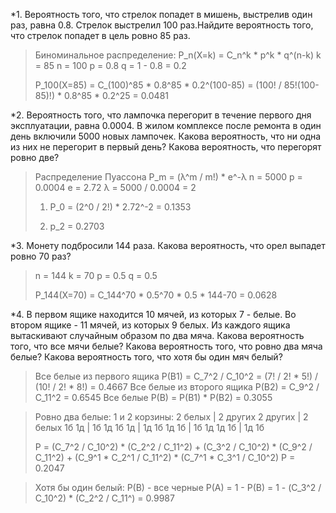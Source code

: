  *1. Вероятность того, что стрелок попадет в мишень, выстрелив один раз, равна 0.8.
 Стрелок выстрелил 100 раз.Найдите вероятность того, что стрелок попадет в цель ровно 85 раз.

>Биноминальное распределение:
>P_n(X=k) = C_n^k * p^k * q^(n-k)
>k = 85
>n = 100
>p = 0.8
>q = 1 - 0.8 = 0.2
>
>P_100(X=85) = C_(100)^85 * 0.8^85 * 0.2^(100-85) = (100! / 85!(100-85)!) * 0.8^85 * 0.2^25 = 0.0481

*2. Вероятность того, что лампочка перегорит в течение первого дня эксплуатации, равна 0.0004. 
В жилом комплексе после ремонта в один день включили 5000 новых лампочек.
Какова вероятность, что ни одна из них не перегорит в первый день?
Какова вероятность, что перегорят ровно две?

>Распределение Пуассона
>P_m = (λ^m / m!) * e^-λ
>n = 5000
>p = 0.0004
>e = 2.72
>λ = 5000 / 0.0004 = 2
>
>1) P_0 = (2^0 / 2!) * 2.72^-2 = 0.1353
>
>2) p_2 = 0.2703

*3. Монету подбросили 144 раза. Какова вероятность, что орел выпадет ровно 70 раз?

>n = 144
>k = 70
>p = 0.5
>q = 0.5
>
>P_144(X=70) = C_144^70 * 0.5^70 * 0.5 * 144-70 = 0.0628 

*4. В первом ящике находится 10 мячей, из которых 7 - белые. Во втором ящике - 11 мячей, из которых 9 белых. 
Из каждого ящика вытаскивают случайным образом по два мяча.
Какова вероятность того, что все мячи белые?
Какова вероятность того, что ровно два мяча белые?
Какова вероятность того, что хотя бы один мяч белый?

>Все белые из первого ящика P(B1) = C_7^2 / C_10^2 = (7! / 2! * 5!) / (10! / 2! * 8!) = 0.4667
>Все белые из второго ящика P(B2) = C_9^2 / C_11^2 = 0.6545
>Все белые P(B) = P(B1) * P(B2) = 0.3055

>Ровно два белые:
>1 и 2 корзины:
>2 белых | 2 других
>2 других | 2 белых
>1б 1д | 1б 1д
>1б 1д | 1д 1б 
>1д 1б | 1б 1д
>1д 1б | 1д 1б 
>
>P = (C_7^2 / C_10^2) * (C_2^2 / C_11^2) + (C_3^2 / C_10^2) * (C_9^2 / C_11^2) + (C_9^1 * C_2^1 / C_11^2) * (C_7^1 * C_3^1 / C_10^2)
>P = 0.2047

>Хотя бы один белый:
>P(B) - все черные
>P(A) = 1 - P(B) = 1 - (С_3^2 / C_10^2) * (C_2^2 / C_11^) = 0.9987

